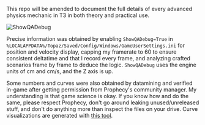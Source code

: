 This repo will be amended to document the full details of every advanced physics mechanic in T3 in both theory and practical use.

![ShowQADebug](https://github.com/AltimorTASDK/tribes3-advanced-physics/assets/4999944/4a16dfc9-c607-45d4-bb47-8ab85c64b924)

Precise information was obtained by enabling `ShowQADebug=True` in `%LOCALAPPDATA%/Topaz/Saved/Config/Windows/GameUserSettings.ini` for position and velocity display, capping my framerate to 60 to ensure consistent deltatime and that I record every frame, and analyzing crafted scenarios frame by frame to deduce the logic. `ShowQADebug` uses the engine units of cm and cm/s, and the Z axis is up.

Some numbers and curves were also obtained by datamining and verified in-game after getting permission from Prophecy's community manager. My understanding is that game science is okay. If you know how and do the same, please respect Prophecy, don't go around leaking unused/unreleased stuff, and don't do anything more than inspect the files on your drive. Curve visualizations are generated with [this tool](https://github.com/AltimorTASDK/ue-curve-graph).
